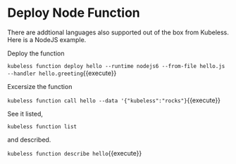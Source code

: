 # Deploy Node Function #

There are addtional languages also supported out of the box from Kubeless. Here is a NodeJS example.

Deploy the function

`kubeless function deploy hello --runtime nodejs6 --from-file hello.js --handler hello.greeting`{{execute}}

Excersize the function

`kubeless function call hello --data '{"kubeless":"rocks"}`{{execute}}

See it listed,

`kubeless function list`

and described.

`kubeless function describe hello`{{execute}}